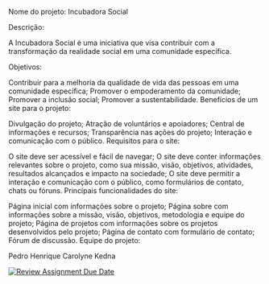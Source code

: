 Nome do projeto: Incubadora Social

Descrição:

A Incubadora Social é uma iniciativa que visa contribuir com a transformação da realidade social em uma comunidade específica. 

Objetivos:

Contribuir para a melhoria da qualidade de vida das pessoas em uma comunidade específica;
Promover o empoderamento da comunidade;
Promover a inclusão social;
Promover a sustentabilidade.
Benefícios de um site para o projeto:

Divulgação do projeto;
Atração de voluntários e apoiadores;
Central de informações e recursos;
Transparência nas ações do projeto;
Interação e comunicação com o público.
Requisitos para o site:

O site deve ser acessível e fácil de navegar;
O site deve conter informações relevantes sobre o projeto, como sua missão, visão, objetivos, atividades, resultados alcançados e impacto na sociedade;
O site deve permitir a interação e comunicação com o público, como formulários de contato, chats ou fóruns.
Principais funcionalidades do site:

Página inicial com informações sobre o projeto;
Página sobre com informações sobre a missão, visão, objetivos, metodologia e equipe do projeto;
Página de projetos com informações sobre os projetos desenvolvidos pelo projeto;
Página de contato com formulário de contato;
Fórum de discussão.
Equipe do projeto:

Pedro Henrique
Carolyne
Kedna

[![Review Assignment Due Date](https://classroom.github.com/assets/deadline-readme-button-24ddc0f5d75046c5622901739e7c5dd533143b0c8e959d652212380cedb1ea36.svg)](https://classroom.github.com/a/nKO5RxKD)
